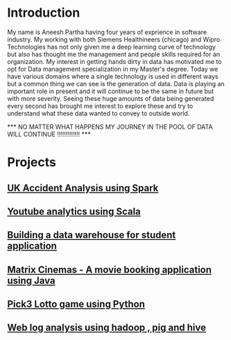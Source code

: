 
# Introduction

My name is Aneesh Partha having four years of exprience in software industry. My working with both Siemens Healthineers (chicago) and Wipro Technologies  has not only given me a deep learning curve of technology but also has 
thought me the management and people skills required for an organization. My interest in getting hands dirty in data has motivated me to opt for Data management specialization in my Master's degree. Today we have various
domains where a single technology is used in different ways but a common thing we can see is the generation of data. Data is playing an important role in present and it will continue to be the same in future but with more severity.
Seeing these huge amounts of data being generated every second has brought me interest to explore these and try to understand what these data wanted to convey to outside world. 

*** NO MATTER WHAT HAPPENS MY JOURNEY IN THE POOL OF DATA WILL CONTINUE !!!!!!!!!!!!! ***
     

# Projects

## [UK Accident Analysis using Spark](https://github.com/aneeshpartha/Projects/tree/master/UK_ACCIDENT_ANALYSIS_SPARK)

## [Youtube analytics using Scala](https://github.com/aneeshpartha/Projects/tree/master/YOUTUBE_ANALYTICS_SCALA)

## [Building a data warehouse for student application](https://github.com/aneeshpartha/Projects/tree/master/STUDENT_APPLICATION_DATA_WAREHOUSE)

## [Matrix Cinemas - A movie booking application using Java](https://github.com/aneeshpartha/Projects/tree/master/MATRIX_CINEMAS_JAVA)

## [Pick3 Lotto game using Python](https://github.com/aneeshpartha/Projects/tree/master/PICK3_LOTTO_GAME_PYTHON)

## [Web log analysis using hadoop , pig and hive](https://github.com/aneeshpartha/Projects/tree/master/WEB_LOG_ANALYSIS_HADOOP)